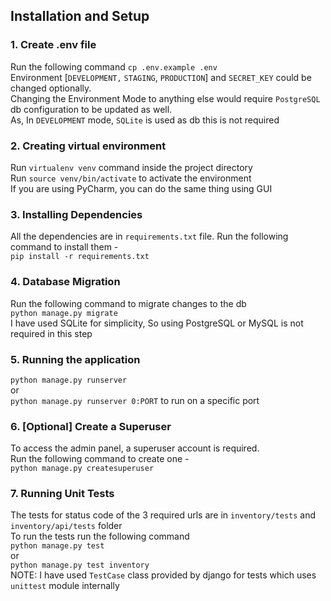 ## Installation and Setup

### 1. Create .env file
Run the following command `cp .env.example .env`               
Environment [`DEVELOPMENT,` `STAGING`, `PRODUCTION`] and `SECRET_KEY` could be changed optionally.         
Changing the Environment Mode to anything else would require `PostgreSQL` db configuration to be updated as well.       
As, In `DEVELOPMENT` mode, `SQLite` is used as db this is not required

### 2. Creating virtual environment
Run ```virtualenv venv``` command inside the project directory       
Run ```source venv/bin/activate``` to activate the environment          
If you are using PyCharm, you can do the same thing using GUI

### 3. Installing Dependencies
All the dependencies are in ```requirements.txt``` file. Run the following command to install them -             
``` pip install -r requirements.txt ```

### 4. Database Migration
Run the following command to migrate changes to the db           
``` python manage.py migrate ```        
I have used SQLite for simplicity, So using PostgreSQL or MySQL is not required in this step

### 5. Running the application
``` python manage.py runserver ```         
or    
``` python manage.py runserver 0:PORT ``` to run on a specific port


### 6. [Optional] Create a Superuser
To access the admin panel, a superuser account is required.             
Run the following command to create one -             
``` python manage.py createsuperuser ```

### 7. Running Unit Tests
The tests for status code of the 3 required urls are in ```inventory/tests``` and ```inventory/api/tests``` folder      
To run the tests run the following command      
```python manage.py test```        
or        
```python manage.py test inventory```      
NOTE: I have used `TestCase` class provided by django for tests which uses `unittest` module internally
